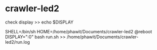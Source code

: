 # crawler-led2


check display >> echo $DISPLAY

SHELL=/bin/sh
HOME=/home/phawit/Documents/crawler-led2
@reboot DISPLAY=":0" bash run.sh >> /home/phawit/Documents/crawler-led2/run.log
